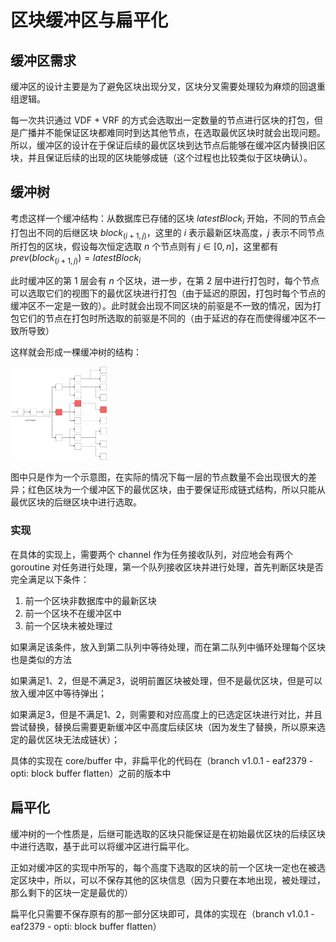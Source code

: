 # 区块缓冲区与扁平化

## 缓冲区需求

缓冲区的设计主要是为了避免区块出现分叉，区块分叉需要处理较为麻烦的回退重组逻辑。

每一次共识通过 VDF + VRF 的方式会选取出一定数量的节点进行区块的打包，但是广播并不能保证区块都难同时到达其他节点，在选取最优区块时就会出现问题。所以，缓冲区的设计在于保证后续的最优区块到达节点后能够在缓冲区内替换旧区块，并且保证后续的出现的区块能够成链（这个过程也比较类似于区块确认）。

## 缓冲树

考虑这样一个缓冲结构：从数据库已存储的区块 $latestBlock_i$ 开始，不同的节点会打包出不同的后继区块 $block_{(i + 1, j)}$，这里的 $i$ 表示最新区块高度，$j$ 表示不同节点所打包的区块，假设每次恒定选取 $n$ 个节点则有 $j \in [0, n]$，这里都有 $prev(block_{(i + 1, j)}) = latestBlock_i$

此时缓冲区的第 1 层会有 $n$ 个区块，进一步，在第 2 层中进行打包时，每个节点可以选取它们的视图下的最优区块进行打包（由于延迟的原因，打包时每个节点的缓冲区不一定是一致的）。此时就会出现不同区块的前驱是不一致的情况，因为打包它们的节点在打包时所选取的前驱是不同的（由于延迟的存在而使得缓冲区不一致所导致）

这样就会形成一棵缓冲树的结构：

<img src="./assets/image-20230316000811659-20230830174213345.png" alt="img" style="zoom:15%;" />

图中只是作为一个示意图，在实际的情况下每一层的节点数量不会出现很大的差异；红色区块为一个缓冲区下的最优区块，由于要保证形成链式结构，所以只能从最优区块的后继区块中进行选取。

### 实现

在具体的实现上，需要两个 channel 作为任务接收队列，对应地会有两个 goroutine 对任务进行处理，第一个队列接收区块并进行处理，首先判断区块是否完全满足以下条件：

1. 前一个区块非数据库中的最新区块
2. 前一个区块不在缓冲区中
3. 前一个区块未被处理过

如果满足该条件，放入到第二队列中等待处理，而在第二队列中循环处理每个区块也是类似的方法

如果满足1、2，但是不满足3，说明前置区块被处理，但不是最优区块，但是可以放入缓冲区中等待弹出；

如果满足3，但是不满足1、2，则需要和对应高度上的已选定区块进行对比，并且尝试替换，替换后需要更新缓冲区中高度后续区块（因为发生了替换，所以原来选定的最优区块无法成链状）；

具体的实现在 core/buffer 中，非扁平化的代码在（branch v1.0.1 - eaf2379 - opti: block buffer flatten）之前的版本中

## 扁平化

缓冲树的一个性质是，后继可能选取的区块只能保证是在初始最优区块的后续区块中进行选取，基于此可以将缓冲区进行扁平化。

正如对缓冲区的实现中所写的，每个高度下选取的区块的前一个区块一定也在被选定区块中，所以，可以不保存其他的区块信息（因为只要在本地出现，被处理过，那么剩下的区块一定是最优的）

扁平化只需要不保存原有的那一部分区块即可，具体的实现在（branch v1.0.1 - eaf2379 - opti: block buffer flatten）
